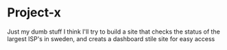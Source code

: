 # Project-x
Just my dumb stuff
I think I'll try to build a site that checks the status of the largest ISP's in sweden, and creats a dashboard stile site for easy access
